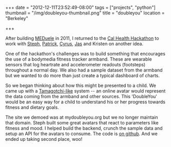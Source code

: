 +++
date = "2012-12-11T23:52:49-08:00"
tags = ["projects", "python"]
thumbnail = "/img/doubleyou-thumbnail.png"
title = "doubleyou"
location = "Berkeley"

+++

After building [MEDuele](https://github.com/yosemitebandit/meduele) in 2011,
I returned to the [Cal Health Hackathon](http://blogs.ischool.berkeley.edu/hackinghealth/)
to work with [Steph](http://stephjang.com/), [Patrick](http://stanford.edu/~ppye/),
[Cyrus](http://www.cyrusstoller.com/), [Jas](http://www.iamjasdeep.com/) and Kristen on another idea.

<!--more-->

One of the hackathon's challenges was to build something
that encourages the use of a bodymedia fitness tracker armband.
These are wearable sensors that log heartrate and accelerometer readouts (footsteps) throughout a normal day.
We also had a sample dataset from the armband
but we wanted to do more than just create a typical dashboard of charts.

So we began thinking about how this might be presented to a child.
We came up with a [Tamagotchi-like](http://en.wikipedia.org/wiki/Tamagotchi) system --
an online avatar would represent the data coming from the armband and other sources.
This 'DoubleYou' would be an easy way for a child to understand
his or her progress towards fitness and dietary goals.

The site we demoed was at mydoubleyou.org but we no longer maintain that domain.
Steph built some great avatars that react to parameters like fitness and mood.
I helped build the backend, crunch the sample data and setup an API for the avatars to consume.
The code is [on github](https://github.com/yosemitebandit/doubleyou).
And we ended up taking second place, woo!
